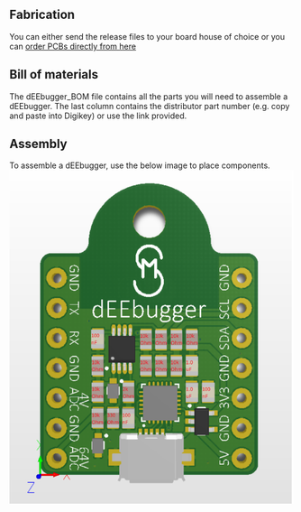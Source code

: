 ## Fabrication
You can either send the release files to your board house of choice or you can [order PCBs directly from here](http://dirtypcbs.com/store/designer/details/Smarch/3586/deebugger-5-17-17-release-zip)
## Bill of materials
The dEEbugger_BOM file contains all the parts you will need to assemble a dEEbugger. The last column contains the distributor part number (e.g. copy and paste into Digikey) or use the link provided.
## Assembly
To assemble a dEEbugger, use the below image to place components.
![Alt text](../Pictures/Component_Placement.PNG?raw=true "Components")